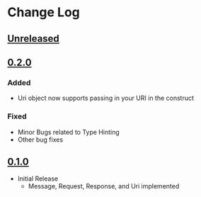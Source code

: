 # Change Log

## [Unreleased]


## [0.2.0]
### Added
* Uri object now supports passing in your URI in the construct

### Fixed
* Minor Bugs related to Type Hinting
* Other bug fixes


## [0.1.0]
* Initial Release
  * Message, Request, Response, and Uri implemented

[Unreleased]: https://github.com/dSpaceLabs/http-message/compare/v0.2.0...HEAD
[0.2.0]: https://github.com/dSpaceLabs/http-message/compare/v0.1.0...v0.2.0
[0.1.0]: https://github.com/dSpaceLabs/http-message/compare/b6ad6f6f41d9f4438c100c866188c0194c91498e...v0.1.0
